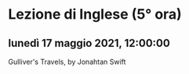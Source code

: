 # Lezione di Inglese (5° ora)

## lunedì 17 maggio 2021, 12:00:00

Gulliver's Travels, by Jonahtan Swift


<!--stackedit_data:
eyJoaXN0b3J5IjpbLTE0MzEyNTM0ODddfQ==
-->